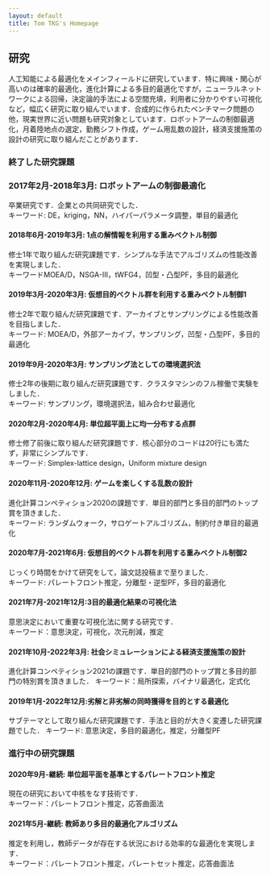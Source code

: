 ```yaml
---
layout: default
title: Tom TKG's Homepage
---
```


## 研究
人工知能による最適化をメインフィールドに研究しています．特に興味・関心が高いのは確率的最適化，進化計算による多目的最適化ですが，ニューラルネットワークによる回帰，決定論的手法による空間充填，利用者に分かりやすい可視化など，幅広く研究に取り組んでいます．合成的に作られたベンチマーク問題の他，現実世界に近い問題も研究対象としています．ロボットアームの制御最適化，月着陸地点の選定，勤務シフト作成，ゲーム用乱数の設計，経済支援施策の設計の研究に取り組んだことがあります．  

### 終了した研究課題
### 2017年2月-2018年3月: ロボットアームの制御最適化
卒業研究です．企業との共同研究でした．  
キーワード: DE，kriging，NN，ハイパーパラメータ調整，単目的最適化

#### 2018年6月-2019年3月: 1点の解情報を利用する重みベクトル制御
修士1年で取り組んだ研究課題です．シンプルな手法でアルゴリズムの性能改善を実現しました．  
キーワードMOEA/D，NSGA-III，tWFG4，凹型・凸型PF，多目的最適化

#### 2019年3月-2020年3月: 仮想目的ベクトル群を利用する重みベクトル制御1
修士2年で取り組んだ研究課題です．アーカイブとサンプリングによる性能改善を目指しました．    
キーワード: MOEA/D，外部アーカイブ，サンプリング，凹型・凸型PF，多目的最適化

#### 2019年9月-2020年3月: サンプリング法としての環境選択法
修士2年の後期に取り組んだ研究課題です．クラスタマシンのフル稼働で実験をしました．  
キーワード: サンプリング，環境選択法，組み合わせ最適化

#### 2020年2月-2020年4月: 単位超平面上に均一分布する点群
修士修了前後に取り組んだ研究課題です．核心部分のコードは20行にも満たず，非常にシンプルです．  
キーワード: Simplex-lattice design，Uniform mixture design

#### 2020年11月-2020年12月: ゲームを楽しくする乱数の設計
進化計算コンペティション2020の課題です．単目的部門と多目的部門のトップ賞を頂きました．  
キーワード: ランダムウォーク，サロゲートアルゴリズム，制約付き単目的最適化

#### 2020年7月-2021年6月: 仮想目的ベクトル群を利用する重みベクトル制御2
じっくり時間をかけて研究をして，論文誌投稿まで至りました．  
キーワード: パレートフロント推定，分離型・逆型PF，多目的最適化

#### 2021年7月-2021年12月:3目的最適化結果の可視化法
意思決定において重要な可視化法に関する研究です．  
キーワード：意思決定，可視化，次元削減，推定

#### 2021年10月-2022年3月: 社会シミュレーションによる経済支援施策の設計
進化計算コンペティション2021の課題です．単目的部門のトップ賞と多目的部門の特別賞を頂きました．
キーワード：局所探索，バイナリ最適化，定式化

#### 2019年1月-2022年12月:劣解と非劣解の同時獲得を目的とする最適化
サブテーマとして取り組んだ研究課題です．手法と目的が大きく変遷した研究課題でした．
キーワード: 意思決定，多目的最適化，推定，分離型PF

### 進行中の研究課題
#### 2020年9月-継続: 単位超平面を基準とするパレートフロント推定
現在の研究において中核をなす技術です．  
キーワード：パレートフロント推定，応答曲面法

#### 2021年5月-継続: 教師あり多目的最適化アルゴリズム
推定を利用し，教師データが存在する状況における効率的な最適化を実現します．  
キーワード：パレートフロント推定，パレートセット推定，応答曲面法